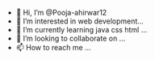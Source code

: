 - 👋 Hi, I’m @Pooja-ahirwar12
- 👀 I’m interested in web development...
- 🌱 I’m currently learning java css html ...
- 💞️ I’m looking to collaborate on ...
- 📫 How to reach me ...

<!---
Pooja-ahirwar12/Pooja-ahirwar12 is a ✨ special ✨ repository because its `README.md` (this file) appears on your GitHub profile.
You can click the Preview link to take a look at your changes.
--->
